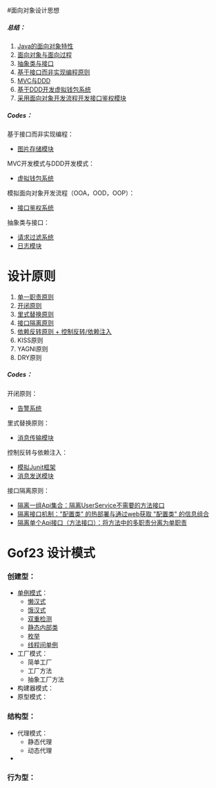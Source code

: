 #面向对象设计思想

##### 总结：

1. [Java的面向对象特性](https://github.com/whl-1998/DesignPattern/blob/master/src/com/whl/summaries/%E8%AE%BE%E8%AE%A1%E5%8E%9F%E5%88%99%E4%B8%8E%E6%80%9D%E6%83%B3%EF%BC%9A%E9%9D%A2%E5%90%91%E5%AF%B9%E8%B1%A1/01_Java%E7%9A%84%E9%9D%A2%E5%90%91%E5%AF%B9%E8%B1%A1%E7%89%B9%E6%80%A7.md)
2. [面向对象与面向过程](https://github.com/whl-1998/DesignPattern/blob/master/src/com/whl/summaries/%E8%AE%BE%E8%AE%A1%E5%8E%9F%E5%88%99%E4%B8%8E%E6%80%9D%E6%83%B3%EF%BC%9A%E9%9D%A2%E5%90%91%E5%AF%B9%E8%B1%A1/02_%E9%9D%A2%E5%90%91%E5%AF%B9%E8%B1%A1%E4%B8%8E%E9%9D%A2%E5%90%91%E8%BF%87%E7%A8%8B.md)
3. [抽象类与接口](https://github.com/whl-1998/DesignPattern/blob/master/src/com/whl/summaries/%E8%AE%BE%E8%AE%A1%E5%8E%9F%E5%88%99%E4%B8%8E%E6%80%9D%E6%83%B3%EF%BC%9A%E9%9D%A2%E5%90%91%E5%AF%B9%E8%B1%A1/03_%E6%8E%A5%E5%8F%A3%E5%92%8C%E6%8A%BD%E8%B1%A1%E7%B1%BB.md)
4. [基于接口而非实现编程原则](https://github.com/whl-1998/DesignPattern/blob/master/src/com/whl/summaries/%E8%AE%BE%E8%AE%A1%E5%8E%9F%E5%88%99%E4%B8%8E%E6%80%9D%E6%83%B3%EF%BC%9A%E9%9D%A2%E5%90%91%E5%AF%B9%E8%B1%A1/04_%E5%9F%BA%E4%BA%8E%E6%8E%A5%E5%8F%A3%E8%80%8C%E9%9D%9E%E5%AE%9E%E7%8E%B0%E7%BC%96%E7%A8%8B%E5%8E%9F%E5%88%99.md)
5. [MVC与DDD](https://github.com/whl-1998/DesignPattern/blob/master/src/com/whl/summaries/%E8%AE%BE%E8%AE%A1%E5%8E%9F%E5%88%99%E4%B8%8E%E6%80%9D%E6%83%B3%EF%BC%9A%E9%9D%A2%E5%90%91%E5%AF%B9%E8%B1%A1/06_%E8%B4%AB%E8%A1%80%E6%A8%A1%E5%9E%8B%E4%B8%8E%E5%85%85%E8%A1%80%E6%A8%A1%E5%9E%8B.md)
6. [基于DDD开发虚拟钱包系统](https://github.com/whl-1998/DesignPattern/blob/master/src/com/whl/summaries/%E8%AE%BE%E8%AE%A1%E5%8E%9F%E5%88%99%E4%B8%8E%E6%80%9D%E6%83%B3%EF%BC%9A%E9%9D%A2%E5%90%91%E5%AF%B9%E8%B1%A1/07_%E5%9F%BA%E4%BA%8EDDD%E6%A8%A1%E5%9E%8B%E7%9A%84%E8%99%9A%E6%8B%9F%E9%92%B1%E5%8C%85%E7%B3%BB%E7%BB%9F%E5%BC%80%E5%8F%91.md)
7. [采用面向对象开发流程开发接口鉴权模块](https://github.com/whl-1998/DesignPattern/blob/master/src/com/whl/summaries/%E8%AE%BE%E8%AE%A1%E5%8E%9F%E5%88%99%E4%B8%8E%E6%80%9D%E6%83%B3%EF%BC%9A%E9%9D%A2%E5%90%91%E5%AF%B9%E8%B1%A1/08_%E5%AF%B9%E6%8E%A5%E5%8F%A3%E9%89%B4%E6%9D%83%E5%8A%9F%E8%83%BD%E5%BC%80%E5%8F%91%E8%BF%9B%E8%A1%8C%E9%9D%A2%E5%90%91%E5%AF%B9%E8%B1%A1%E5%88%86%E6%9E%90.md)

##### Codes：

基于接口而非实现编程：

* [图片存储模块](https://github.com/whl-1998/DesignPattern/tree/master/src/com/whl/codes/oop/basedOnInterface/imgStoreSystem)

MVC开发模式与DDD开发模式：

* [虚拟钱包系统](https://github.com/whl-1998/DesignPattern/tree/master/src/com/whl/codes/oop/mvcAndDDD/VirtualWalletSystem)

模拟面向对象开发流程（OOA，OOD，OOP）：

* [接口鉴权系统](https://github.com/whl-1998/DesignPattern/tree/master/src/com/whl/codes/oop/apiRPCsystem)

抽象类与接口：

* [请求过滤系统](https://github.com/whl-1998/DesignPattern/tree/master/src/com/whl/codes/oop/abstractClassAndInterface/filterSystem)
* [日志模块](https://github.com/whl-1998/DesignPattern/tree/master/src/com/whl/codes/oop/abstractClassAndInterface/logSystem)



# 设计原则

1. [单一职责原则](https://github.com/whl-1998/DesignPattern/blob/master/src/com/whl/summaries/%E8%AE%BE%E8%AE%A1%E5%8E%9F%E5%88%99%E4%B8%8E%E6%80%9D%E6%83%B3%EF%BC%9A%E8%AE%BE%E8%AE%A1%E5%8E%9F%E5%88%99/01_SOLID_%E5%8D%95%E4%B8%80%E8%81%8C%E8%B4%A3%E5%8E%9F%E5%88%99.md)
2. [开闭原则](https://github.com/whl-1998/DesignPattern/blob/master/src/com/whl/summaries/%E8%AE%BE%E8%AE%A1%E5%8E%9F%E5%88%99%E4%B8%8E%E6%80%9D%E6%83%B3%EF%BC%9A%E8%AE%BE%E8%AE%A1%E5%8E%9F%E5%88%99/02_SOLID_%E5%BC%80%E9%97%AD%E5%8E%9F%E5%88%99.md)
3. [里式替换原则](https://github.com/whl-1998/DesignPattern/blob/master/src/com/whl/summaries/%E8%AE%BE%E8%AE%A1%E5%8E%9F%E5%88%99%E4%B8%8E%E6%80%9D%E6%83%B3%EF%BC%9A%E8%AE%BE%E8%AE%A1%E5%8E%9F%E5%88%99/03_SOLID_%E9%87%8C%E5%BC%8F%E6%9B%BF%E6%8D%A2%E5%8E%9F%E5%88%99.md)
4. [接口隔离原则](https://github.com/whl-1998/DesignPattern/blob/master/src/com/whl/summaries/%E8%AE%BE%E8%AE%A1%E5%8E%9F%E5%88%99%E4%B8%8E%E6%80%9D%E6%83%B3%EF%BC%9A%E8%AE%BE%E8%AE%A1%E5%8E%9F%E5%88%99/04_SOLID_%E6%8E%A5%E5%8F%A3%E9%9A%94%E7%A6%BB%E5%8E%9F%E5%88%99.md)
5. [依赖反转原则 + 控制反转/依赖注入](https://github.com/whl-1998/DesignPattern/blob/master/src/com/whl/summaries/%E8%AE%BE%E8%AE%A1%E5%8E%9F%E5%88%99%E4%B8%8E%E6%80%9D%E6%83%B3%EF%BC%9A%E8%AE%BE%E8%AE%A1%E5%8E%9F%E5%88%99/05_SOLID_%E4%BE%9D%E8%B5%96%E5%8F%8D%E8%BD%AC%E5%8E%9F%E5%88%99_%E4%BE%9D%E8%B5%96%E6%B3%A8%E5%85%A5%E4%B8%8E%E6%8E%A7%E5%88%B6%E5%8F%8D%E8%BD%AC.md)
6. KISS原则
7. YAGNI原则
8. DRY原则

##### Codes：

开闭原则：

* [告警系统](https://github.com/whl-1998/DesignPattern/tree/master/src/com/whl/codes/designPrinciples/openClosePrincipe/alertSystem)

里式替换原则：

* [消息传输模块](https://github.com/whl-1998/DesignPattern/tree/master/src/com/whl/codes/designPrinciples/liskovSubstitutionPrinciple/transportSystem)

控制反转与依赖注入：

* [模拟Junit框架](https://github.com/whl-1998/DesignPattern/tree/master/src/com/whl/codes/designPrinciples/iocAndDi/junitSystem)
* [消息发送模块](https://github.com/whl-1998/DesignPattern/tree/master/src/com/whl/codes/designPrinciples/iocAndDi/notifySystem)

接口隔离原则：

* [隔离一组Api集合：隔离UserService不需要的方法接口](https://github.com/whl-1998/DesignPattern/tree/master/src/com/whl/codes/designPrinciples/interfaceSegregationPrinciple/segregationApis)
* [隔离接口机制："配置类" 的热部署与通过web获取 "配置类" 的信息组合](https://github.com/whl-1998/DesignPattern/tree/master/src/com/whl/codes/designPrinciples/interfaceSegregationPrinciple/segregationInteface)
* [隔离单个Api接口（方法接口）：将方法中的多职责分离为单职责](https://github.com/whl-1998/DesignPattern/tree/master/src/com/whl/codes/designPrinciples/interfaceSegregationPrinciple/segregationSingleApi)



# Gof23 设计模式

### 创建型：

* [单例模式]([https://github.com/whl-1998/DesignPattern/blob/master/src/com/whl/summaries/%E8%AE%BE%E8%AE%A1%E6%A8%A1%E5%BC%8F%E4%B8%8E%E8%8C%83%E5%BC%8F%EF%BC%9A%E5%88%9B%E5%BB%BA%E5%9E%8B/01_%E5%8D%95%E4%BE%8B%E6%A8%A1%E5%BC%8F.md](https://github.com/whl-1998/DesignPattern/blob/master/src/com/whl/summaries/设计模式与范式：创建型/01_单例模式.md))：
  * [懒汉式](https://github.com/whl-1998/DesignPattern/blob/master/src/com/whl/codes/designPatterns/creation/singleton/IdGenerator.java)
  * [饿汉式](https://github.com/whl-1998/DesignPattern/blob/master/src/com/whl/codes/designPatterns/creation/singleton/IdGeneratorLazyLoad.java)
  * [双重检测](https://github.com/whl-1998/DesignPattern/blob/master/src/com/whl/codes/designPatterns/creation/singleton/IdGeneratorDoubleCheck.java)
  * [静态内部类](https://github.com/whl-1998/DesignPattern/blob/master/src/com/whl/codes/designPatterns/creation/singleton/IdGeneratorInnerClz.java)
  * [枚举](https://github.com/whl-1998/DesignPattern/blob/master/src/com/whl/codes/designPatterns/creation/singleton/IdGeneratorEnum.java)
  * [线程间单例](https://github.com/whl-1998/DesignPattern/blob/master/src/com/whl/codes/designPatterns/creation/singleton/IdGeneratorOfThread.java)
* 工厂模式：
  * 简单工厂
  * 工厂方法
  * 抽象工厂方法
* 构建器模式：
* 原型模式：

### 结构型：

* 代理模式：
  * 静态代理
  * 动态代理
* 

### 行为型：

